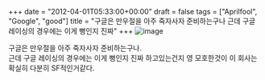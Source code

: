 +++
date = "2012-04-01T05:33:00+00:00"
draft = false
tags = ["Aprilfool", "Google", "good"]
title = "구글은 만우절을 아주 죽자사자 준비하는구나 근데 구글 레이싱의 경우에는 이게 뻥인지 진짜"
+++
![image](/tumblr_img/2012-04-01--/046e953ef6820e0c393f48c919b987b5188af72d2d5620e7f0cede36357eaefb.png)



구글은 만우절을 아주 죽자사자 준비하는구나.  
근데 구글 레이싱의 경우에는 이게 뻥인지 진짜 하고있는건지 영 모호한것이 이 회사는 확실히 다분히 SF적인거같다. 
